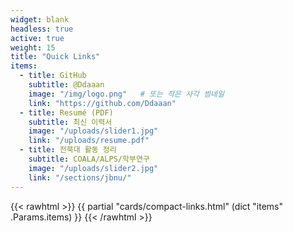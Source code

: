 ```yaml
---
widget: blank
headless: true
active: true
weight: 15
title: "Quick Links"
items:
  - title: GitHub
    subtitle: @Ddaaan
    image: "/img/logo.png"   # 또는 작은 사각 썸네일
    link: "https://github.com/Ddaaan"
  - title: Resumé (PDF)
    subtitle: 최신 이력서
    image: "/uploads/slider1.jpg"
    link: "/uploads/resume.pdf"
  - title: 전북대 활동 정리
    subtitle: COALA/ALPS/학부연구
    image: "/uploads/slider2.jpg"
    link: "/sections/jbnu/"
---
```


{{< rawhtml >}}
{{ partial "cards/compact-links.html" (dict "items" .Params.items) }}
{{< /rawhtml >}}
